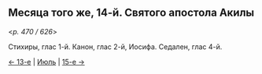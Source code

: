 
## Месяца того же, 14-й. Святого апостола Акилы

<*p. 470 / 626*>

Стихиры, глас 1-й. Канон, глас 2-й, Иосифа. Седален, глас 4-й. 

[← 13-е](07_13_EUR.ru.md) | [Июль](README.md#14-й) | [15-е →](07_15_EUR.ru.md)
